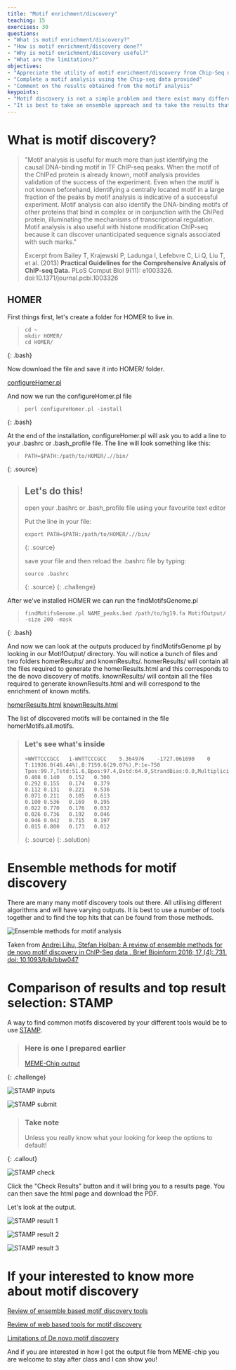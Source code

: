 ```yaml
---
title: "Motif enrichment/discovery"
teaching: 15
exercises: 30
questions:
- "What is motif enrichment/discovery?"
- "How is motif enrichment/discovery done?"
- "Why is motif enrichment/discovery useful?"
- "What are the limitations?"
objectives:
- "Appreciate the utility of motif enrichment/discovery from Chip-Seq data"
- "Complete a motif analysis using the Chip-seq data provided"
- "Comment on the results obtained from the motif analysis"
keypoints:
- "Motif discovery is not a simple problem and there exist many different techniques to solve the problem."
- "It is best to take an ensemble approach and to take the results that occur more than once"
---
```


# What is motif discovery?

> "Motif analysis is useful for much more than just identifying the causal DNA-binding motif in TF ChIP-seq peaks. When the motif of the ChIPed protein is already known, motif analysis provides validation of the success of the experiment. Even when the motif is not known beforehand, identifying a centrally located motif in a large fraction of the peaks by motif analysis is indicative of a successful experiment. Motif analysis can also identify the DNA-binding motifs of other proteins that bind in complex or in conjunction with the ChIPed protein, illuminating the mechanisms of transcriptional regulation. Motif analysis is also useful with histone modification ChIP-seq because it can discover unanticipated sequence signals associated with such marks."
>
> Excerpt from Bailey T, Krajewski P, Ladunga I, Lefebvre C, Li Q, Liu T, et al. (2013) **Practical Guidelines for the Comprehensive Analysis of ChIP-seq Data.** PLoS Comput Biol 9(11): e1003326. doi:10.1371/journal.pcbi.1003326

## HOMER

First things first, let's create a folder for HOMER to live in.

> ~~~
> cd ~
> mkdir HOMER/
> cd HOMER/
> ~~~~
{: .bash}

Now download the file and save it into HOMER/ folder.

[configureHomer.pl](http://homer.ucsd.edu/homer/configureHomer.pl)

And now we run the configureHomer.pl file

> ~~~
> perl configureHomer.pl -install
> ~~~
{: .bash}

At the end of the installation, configureHomer.pl will ask you to add a line to your .bashrc or .bash_profile file. The line will look something like this:

> ~~~
> PATH=$PATH:/path/to/HOMER/.//bin/
> ~~~
{: .source}

> ## Let's do this! 
>
> open your .bashrc or .bash_profile file using your favourite text editor
>
> Put the line in your file: 
>
> ~~~
> export PATH=$PATH:/path/to/HOMER/.//bin/
> ~~~
>{: .source}
>
> save your file and then reload the .bashrc file by typing:
>
> ~~~
> source .bashrc
> ~~~
> {: .source}
{: .challenge}

After we've installed HOMER we can run the findMotifsGenome.pl

> ~~~
> findMotifsGenome.pl NAME_peaks.bed /path/to/hg19.fa MotifOutput/ -size 200 -mask
> ~~~
{: .bash}

And now we can look at the outputs produced by findMotifsGenome.pl by looking in our MotifOutput/ directory. You will notice a bunch of files and two folders homerResults/ and knownResults/. homerResults/ will contain all the files required to generate the homerResults.html and this corresponds to the de novo discovery of motifs. knownResults/ will contain all the files required to generate knownResults.html and will correspond to the enrichment of known motifs. 

[homerResults.html](../files/homerResults.html)
[knownResults.html](../files/knownResults.html)

The list of discovered motifs will be contained in the file homerMotifs.all.motifs.

> ### Let's see what's inside 
> ~~~
> >WWTTCCCGCC	1-WWTTCCCGCC	5.364976	-1727.061690	0	T:11926.0(46.44%),B:7159.6(29.07%),P:1e-750	Tpos:99.7,Tstd:51.6,Bpos:97.4,Bstd:64.0,StrandBias:0.0,Multiplicity:1.36
> 0.408	0.140	0.152	0.300
> 0.292	0.155	0.174	0.379
> 0.112	0.131	0.221	0.536
> 0.071	0.211	0.105	0.613
> 0.100	0.536	0.169	0.195
> 0.022	0.770	0.176	0.032
> 0.026	0.736	0.192	0.046
> 0.046	0.042	0.715	0.197
> 0.015	0.800	0.173	0.012
> ~~~
>{: .source}
{: .solution}

# Ensemble methods for motif discovery

There are many many motif discovery tools out there. All utilising different algorithms and will have varying outputs. It is best to use a number of tools together and to find the top hits that can be found from those methods. 

![Ensemble methods for motif analysis](../fig/ensemble_methods_chip_seq.png)

Taken from 
[Andrei Lihu, Stefan Holban; A review of ensemble methods for de novo motif discovery in ChIP-Seq data . Brief Bioinform 2016; 17 (4): 731. doi: 10.1093/bib/bbw047](https://academic.oup.com/bib/article/17/4/731/1742437/A-review-of-ensemble-methods-for-de-novo-motif)

# Comparison of results and top result selection: STAMP

A way to find common motifs discovered by your different tools would be to use [STAMP](http://www.benoslab.pitt.edu/stamp/). 

> ### Here is one I prepared earlier
>
> [MEME-Chip output](../files/combined.meme)
>
{: .challenge}

![STAMP inputs](../fig/stamp_input.png)

![STAMP submit](../fig/stamp_submit.png)

> ### Take note
>
> Unless you really know what your looking for keep the options to default!
>
{: .callout}

![STAMP check](../fig/stamp_check.png)

Click the "Check Results" button and it will bring you to a results page. You can then save the html page and download the PDF. 

Let's look at the output.

![STAMP result 1](../fig/stamp_result1.png)

![STAMP result 2](../fig/stamp_result2.png)

![STAMP result 3](../fig/stamp_result3.png) 

# If your interested to know more about motif discovery

[Review of ensemble based motif discovery tools](https://academic.oup.com/bib/article/17/4/731/1742437/A-review-of-ensemble-methods-for-de-novo-motif)

[Review of web based tools for motif discovery](https://biologydirect.biomedcentral.com/articles/10.1186/1745-6150-9-4)

[Limitations of De novo motif discovery](http://journals.plos.org/plosone/article?id=10.1371/journal.pone.0047836)

And if you are interested in how I got the output file from MEME-chip you are welcome to stay after class and I can show you!
